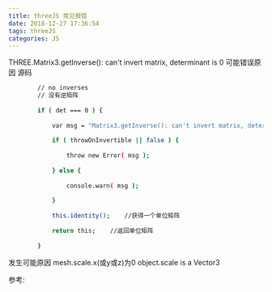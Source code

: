 ```yaml
---
title: threeJS 常见报错
date: 2018-12-27 17:36:54
tags: threeJS
categories: JS
---
```

THREE.Matrix3.getInverse(): can't invert matrix, determinant is 0
可能错误原因
源码
```bash
        // no inverses  
        // 没有逆矩阵  
  
        if ( det === 0 ) {  
  
            var msg = "Matrix3.getInverse(): can't invert matrix, determinant is 0";    //提示用户该矩阵没有逆矩阵  
  
            if ( throwOnInvertible || false ) {  
  
                throw new Error( msg );  
  
            } else {  
  
                console.warn( msg );  
  
            }  
  
            this.identity();    //获得一个单位矩阵  
  
            return this;    //返回单位矩阵  
  
        }  
```

发生可能原因
mesh.scale.x(或y或z)为0
object.scale is a Vector3

参考:[](https://stackoverflow.com/questions/19150120/scaling-an-object-in-three-js)